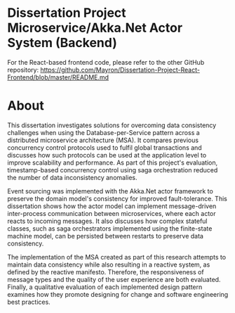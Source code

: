 # Dissertation Project Microservice/Akka.Net Actor System (Backend)

For the React-based frontend code, please refer to the other GitHub repository:
https://github.com/Mayron/Dissertation-Project-React-Frontend/blob/master/README.md

# About

This dissertation investigates solutions for overcoming data consistency challenges when using the Database-per-Service pattern across a distributed microservice architecture (MSA). It compares previous concurrency control protocols used to fulfil global transactions and discusses how such protocols can be used at the application level to improve scalability and performance. As part of this project's evaluation, timestamp-based concurrency control using saga orchestration reduced the number of data inconsistency anomalies.

Event sourcing was implemented with the Akka.Net actor framework to preserve the domain model's consistency for improved fault-tolerance. This dissertation shows how the actor model can implement message-driven inter-process communication between microservices, where each actor reacts to incoming messages. It also discusses how complex stateful classes, such as saga orchestrators implemented using the finite-state machine model, can be persisted between restarts to preserve data consistency.

The implementation of the MSA created as part of this research attempts to maintain data consistency while also resulting in a reactive system, as defined by the reactive manifesto. Therefore, the responsiveness of message types and the quality of the user experience are both evaluated. Finally, a qualitative evaluation of each implemented design pattern examines how they promote designing for change and software engineering best practices.
